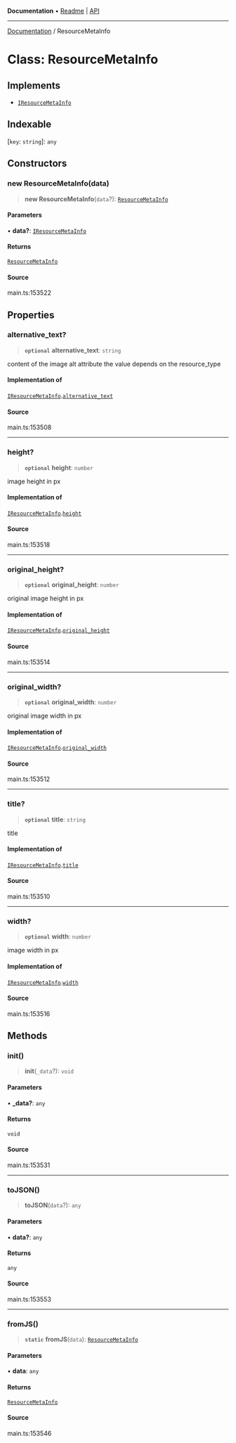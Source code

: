 **Documentation** • [Readme](../README.md) \| [API](../globals.md)

***

[Documentation](../README.md) / ResourceMetaInfo

# Class: ResourceMetaInfo

## Implements

- [`IResourceMetaInfo`](../interfaces/IResourceMetaInfo.md)

## Indexable

 \[`key`: `string`\]: `any`

## Constructors

### new ResourceMetaInfo(data)

> **new ResourceMetaInfo**(`data`?): [`ResourceMetaInfo`](ResourceMetaInfo.md)

#### Parameters

• **data?**: [`IResourceMetaInfo`](../interfaces/IResourceMetaInfo.md)

#### Returns

[`ResourceMetaInfo`](ResourceMetaInfo.md)

#### Source

main.ts:153522

## Properties

### alternative\_text?

> **`optional`** **alternative\_text**: `string`

content of the image alt attribute
the value depends on the resource_type

#### Implementation of

[`IResourceMetaInfo`](../interfaces/IResourceMetaInfo.md).[`alternative_text`](../interfaces/IResourceMetaInfo.md#alternative_text)

#### Source

main.ts:153508

***

### height?

> **`optional`** **height**: `number`

image height in px

#### Implementation of

[`IResourceMetaInfo`](../interfaces/IResourceMetaInfo.md).[`height`](../interfaces/IResourceMetaInfo.md#height)

#### Source

main.ts:153518

***

### original\_height?

> **`optional`** **original\_height**: `number`

original image height in px

#### Implementation of

[`IResourceMetaInfo`](../interfaces/IResourceMetaInfo.md).[`original_height`](../interfaces/IResourceMetaInfo.md#original_height)

#### Source

main.ts:153514

***

### original\_width?

> **`optional`** **original\_width**: `number`

original image width in px

#### Implementation of

[`IResourceMetaInfo`](../interfaces/IResourceMetaInfo.md).[`original_width`](../interfaces/IResourceMetaInfo.md#original_width)

#### Source

main.ts:153512

***

### title?

> **`optional`** **title**: `string`

title

#### Implementation of

[`IResourceMetaInfo`](../interfaces/IResourceMetaInfo.md).[`title`](../interfaces/IResourceMetaInfo.md#title)

#### Source

main.ts:153510

***

### width?

> **`optional`** **width**: `number`

image width in px

#### Implementation of

[`IResourceMetaInfo`](../interfaces/IResourceMetaInfo.md).[`width`](../interfaces/IResourceMetaInfo.md#width)

#### Source

main.ts:153516

## Methods

### init()

> **init**(`_data`?): `void`

#### Parameters

• **\_data?**: `any`

#### Returns

`void`

#### Source

main.ts:153531

***

### toJSON()

> **toJSON**(`data`?): `any`

#### Parameters

• **data?**: `any`

#### Returns

`any`

#### Source

main.ts:153553

***

### fromJS()

> **`static`** **fromJS**(`data`): [`ResourceMetaInfo`](ResourceMetaInfo.md)

#### Parameters

• **data**: `any`

#### Returns

[`ResourceMetaInfo`](ResourceMetaInfo.md)

#### Source

main.ts:153546
